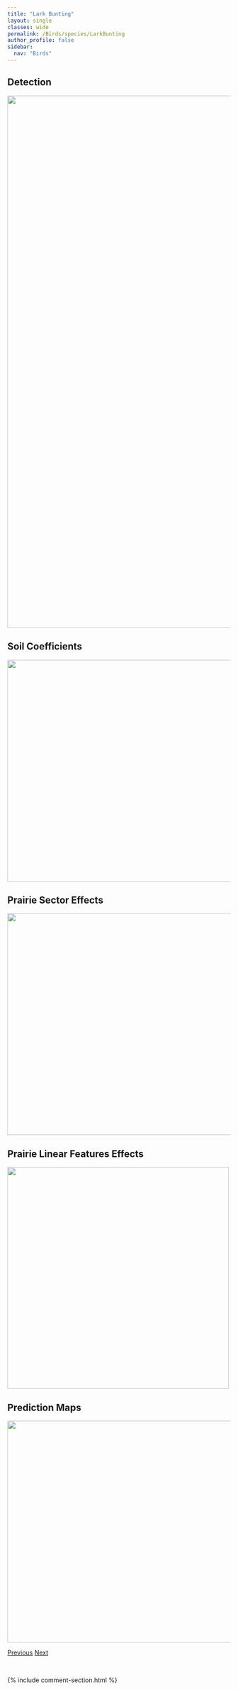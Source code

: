 ```yaml
---
title: "Lark Bunting"
layout: single
classes: wide
permalink: /Birds/species/LarkBunting
author_profile: false
sidebar:
  nav: "Birds"
---
```


<h2>Detection</h2>

<a href="https://drive.google.com/uc?export=view&id=1cEBArcwdUuXMfV7yqffxHwGqY0yT8upb">
<img src="https://drive.google.com/uc?export=view&id=1cEBArcwdUuXMfV7yqffxHwGqY0yT8upb" height = "1200" width = "800">
</a>


<h2>Soil Coefficients</h2>

<a href="https://drive.google.com/uc?export=view&id=16jjqldqrxIncPEC0i23ueqQKA2iCfqrw">
<img src="https://drive.google.com/uc?export=view&id=16jjqldqrxIncPEC0i23ueqQKA2iCfqrw" height = "500" width = "1000">
</a>


<h2>Prairie Sector Effects</h2>

<a href="https://drive.google.com/uc?export=view&id=1q3DpYQ4DSuIiLhdHKi5UoTd5gS6P8lcn">
<img src="https://drive.google.com/uc?export=view&id=1q3DpYQ4DSuIiLhdHKi5UoTd5gS6P8lcn" height = "500" width = "1000">
</a>


<h2>Prairie Linear Features Effects</h2>

<a href="https://drive.google.com/uc?export=view&id=19sdkcIPld_J2_ZDraf6p08IZLiVp3mOr">
<img src="https://drive.google.com/uc?export=view&id=19sdkcIPld_J2_ZDraf6p08IZLiVp3mOr" height = "500" width = "500">
</a>


<h2>Prediction Maps</h2>

<a href="https://drive.google.com/uc?export=view&id=1uwHZK75CUzaBGiX9gr4sxefsceQd_2GE">
<img src="https://drive.google.com/uc?export=view&id=1uwHZK75CUzaBGiX9gr4sxefsceQd_2GE" height = "500" width = "1000">
</a>


<a href="/DevelopmentWebsite/Birds/species/Killdeer" class="pagination--pager" title="Charadrius vociferus">Previous</a> <a href="/DevelopmentWebsite/Birds/species/LarkSparrow" class="pagination--pager" title="Chondestes grammacus">Next</a>

<p>&nbsp;</p>

{% include comment-section.html %}
